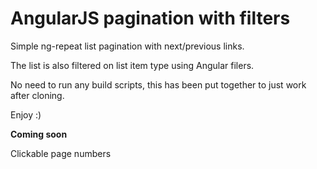 # AngularJS pagination with filters

Simple ng-repeat list pagination with next/previous links.

The list is also filtered on list item type using Angular filers.

No need to run any build scripts, this has been put together to just work after cloning.

Enjoy :)


**Coming soon**

Clickable page numbers
